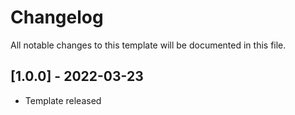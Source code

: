 # Changelog
All notable changes to this template will be documented in this file.

## [1.0.0] - 2022-03-23
- Template released
